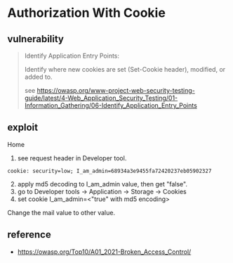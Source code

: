 # Authorization With Cookie

## vulnerability
> Identify Application Entry Points:
> 
> Identify where new cookies are set (Set-Cookie header), modified, or added to.
> 
> see https://owasp.org/www-project-web-security-testing-guide/latest/4-Web_Application_Security_Testing/01-Information_Gathering/06-Identify_Application_Entry_Points

## exploit
Home

1. see request header in Developer tool.
```
cookie: security=low; I_am_admin=68934a3e9455fa72420237eb05902327
```
2. apply md5 decoding to I_am_admin value, then get "false".
3. go to Developer tools -> Application -> Storage -> Cookies
4. set cookie I_am_admin=<"true" with md5 encoding>


Change the mail value to other value.

## reference
* https://owasp.org/Top10/A01_2021-Broken_Access_Control/
